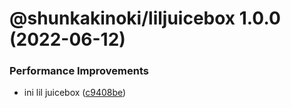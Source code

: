 # @shunkakinoki/liljuicebox 1.0.0 (2022-06-12)

### Performance Improvements

- ini lil juicebox ([c9408be](https://github.com/shunkakinoki/contracts/commit/c9408be908ac1e41be39660436518e63f4c773c6))
